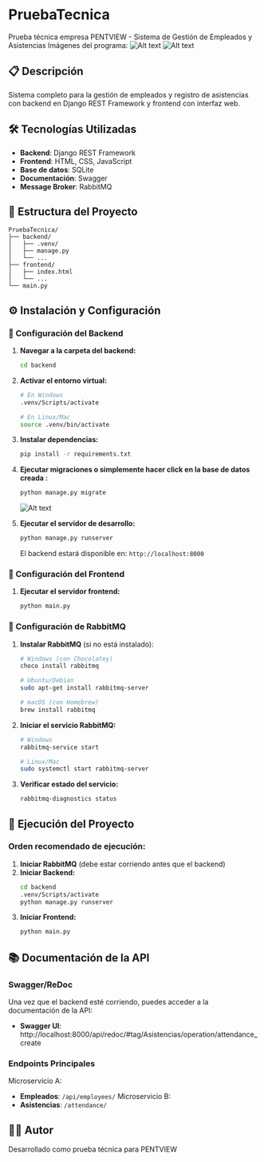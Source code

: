 # PruebaTecnica
Prueba técnica empresa PENTVIEW - Sistema de Gestión de Empleados y Asistencias
Imágenes del programa:
   ![Alt text](https://i.postimg.cc/vT1g4wjr/Screenshot-2025-08-25-140716.png)
   ![Alt text](https://i.postimg.cc/C5FZ4fz4/Screenshot-2025-08-25-141610.png)
   
## 📋 Descripción
Sistema completo para la gestión de empleados y registro de asistencias con backend en Django REST Framework y frontend con interfaz web.

## 🛠️ Tecnologías Utilizadas
- **Backend**: Django REST Framework
- **Frontend**: HTML, CSS, JavaScript
- **Base de datos**: SQLite
- **Documentación**: Swagger
- **Message Broker**: RabbitMQ

## 📁 Estructura del Proyecto
```
PruebaTecnica/
├── backend/
│   ├── .venv/
│   ├── manage.py
│   └── ...
├── frontend/
│   ├── index.html
│   └── ...
└── main.py
```

## ⚙️ Instalación y Configuración

### 🔧 Configuración del Backend

1. **Navegar a la carpeta del backend:**
   ```bash
   cd backend
   ```

2. **Activar el entorno virtual:**
   ```bash
   # En Windows
   .venv/Scripts/activate
   
   # En Linux/Mac
   source .venv/bin/activate
   ```

3. **Instalar dependencias:**
   ```bash
   pip install -r requirements.txt
   ```

4. **Ejecutar migraciones o simplemente hacer click en la base de datos creada :**
   ```bash
   python manage.py migrate
   ```
   ![Alt text](https://i.postimg.cc/N0hWV8BB/Screenshot-2025-08-25-141054.png)
5. **Ejecutar el servidor de desarrollo:**
   ```bash
   python manage.py runserver
   ```
   
   El backend estará disponible en: `http://localhost:8000`

### 🎨 Configuración del Frontend

1. **Ejecutar el servidor frontend:**
   ```bash
   python main.py
   ```

### 🐰 Configuración de RabbitMQ

1. **Instalar RabbitMQ** (si no está instalado):
   ```bash
   # Windows (con Chocolatey)
   choco install rabbitmq
   
   # Ubuntu/Debian
   sudo apt-get install rabbitmq-server
   
   # macOS (con Homebrew)
   brew install rabbitmq
   ```

2. **Iniciar el servicio RabbitMQ:**
   ```bash
   # Windows
   rabbitmq-service start
   
   # Linux/Mac
   sudo systemctl start rabbitmq-server
   ```

3. **Verificar estado del servicio:**
   ```bash
   rabbitmq-diagnostics status
   ```

## 🚀 Ejecución del Proyecto

### Orden recomendado de ejecución:

1. **Iniciar RabbitMQ** (debe estar corriendo antes que el backend)
2. **Iniciar Backend:**
   ```bash
   cd backend
   .venv/Scripts/activate
   python manage.py runserver
   ```
3. **Iniciar Frontend:**
   ```bash
   python main.py
   ```

## 📚 Documentación de la API

### Swagger/ReDoc
Una vez que el backend esté corriendo, puedes acceder a la documentación de la API:

- **Swagger UI**: http://localhost:8000/api/redoc/#tag/Asistencias/operation/attendance_create

### Endpoints Principales
Microservicio A:
- **Empleados**: `/api/employees/`
Microservicio B:
- **Asistencias**: `/attendance/`

## 👨‍💻 Autor
Desarrollado como prueba técnica para PENTVIEW
